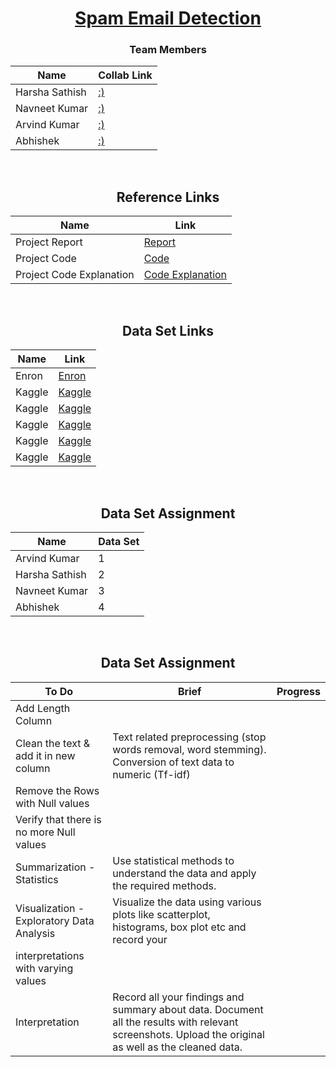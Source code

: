 <div align = "center">

# [Spam Email Detection](#)

### Team Members

| Name           | Collab Link |
|----------------|---------------|
| Harsha Sathish   | [:)](https://colab.research.google.com/drive/1vwr8shyuZ8q5AOgRhHG4hKCSJOzpC0wK?usp=sharing) |  
| Navneet Kumar    | [:)](https://colab.research.google.com/drive/1JTInrzJVmU0mGjB68g1Zh4wR6RFp6GMZ#scrollTo=KngvPxywumPd) |  
| Arvind Kumar    | [:)]()  |  
| Abhishek   | [:)](https://colab.research.google.com/drive/1hg2pC4aq4lhtSATaeezP-JyF63JoXzNi?usp=sharing)  |
  
  
<br/>
  
## Reference Links

| Name           | Link |
|----------------|---------------|
| Project Report    | [Report](https://pythonbaba.com/email-spam-classification-project-report/) |
| Project Code    | [Code](https://github.com/Sumit-Rakesh/Email-Spam-Detection-classification-project-in-python/blob/main/email_spam_classifier.ipynb) |
| Project Code Explanation    | [Code Explanation](https://pythonbaba.com/python-code-for-email-spam-classification-using-machine-learning/)  |
  
  
<br/>
  
## Data Set Links

| Name           | Link |
|----------------|---------------|
|  Enron   | [Enron](http://www2.aueb.gr/users/ion/data/enron-spam/) |
| Kaggle | [Kaggle](https://www.kaggle.com/ganiyuolalekan/spam-assassin-email-classification-dataset) | 
| Kaggle | [Kaggle](https://www.kaggle.com/ozlerhakan/spam-or-not-spam-dataset) | 
| Kaggle | [Kaggle](https://www.kaggle.com/pramodgupta92/fraud-email-datasets) | 
| Kaggle | [Kaggle](https://www.kaggle.com/harshsinha1234/email-spam-classification) | 
| Kaggle | [Kaggle](https://www.kaggle.com/venky73/spam-mails-dataset) | 

<br/>

  
## Data Set Assignment

| Name           | Data Set |
|----------------|---------------|
| Arvind Kumar    | 1 |
| Harsha Sathish   | 2  |  
| Navneet Kumar    | 3 |    
| Abhishek   | 4 | 
  
  
<br/>
  
## Data Set Assignment

| To Do           | Brief | Progress |
|----------------|---------------|---------------|
|  Add Length Column   |  |  |
|  Clean the text & add it in new column   |  Text related preprocessing (stop words removal, word stemming). Conversion of text data to numeric (Tf-idf) |  |
|  Remove the Rows with Null values   |  |  |
|  Verify that there is no more Null values   |  |  |
|  Summarization - Statistics  | Use statistical methods to understand the data and apply the required methods. |  |
|  Visualization - Exploratory Data Analysis  | Visualize the data using various plots like scatterplot, histograms, box plot etc and record your 
interpretations with varying values |  | 
|  Interpretation  | Record all your findings and summary about data. Document all the results with relevant screenshots. Upload the original as well as the cleaned data. |  |
  
</div>

